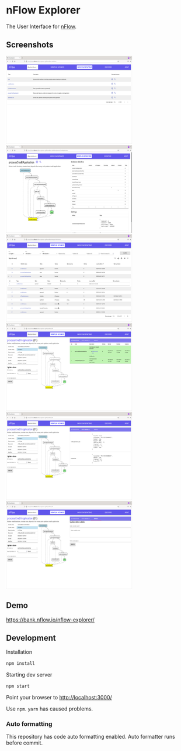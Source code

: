 # nFlow Explorer

The User Interface for [nFlow](https://github.com/NitorCreations/nflow).

## Screenshots

<img src="https://raw.githubusercontent.com/NitorCreations/nflow/master/nflow-explorer/screenshots/nflow-explorer-workflow-definition-list.png" width="345" height="240">
<img src="https://raw.githubusercontent.com/NitorCreations/nflow/master/nflow-explorer/screenshots/nflow-explorer-workflow-definition.png" width="345" height="240">
<img src="https://raw.githubusercontent.com/NitorCreations/nflow/master/nflow-explorer/screenshots/nflow-explorer-workflow-instance-list.png" width="345" height="240">
<img src="https://raw.githubusercontent.com/NitorCreations/nflow/master/nflow-explorer/screenshots/nflow-explorer-workflow-instance.png" width="345" height="240">
<img src="https://raw.githubusercontent.com/NitorCreations/nflow/master/nflow-explorer/screenshots/nflow-explorer-workflow-instance-variables.png" width="345" height="240">
<img src="https://raw.githubusercontent.com/NitorCreations/nflow/master/nflow-explorer/screenshots/nflow-explorer-workflow-instance-manage.png" width="345" height="240">

## Demo

<https://bank.nflow.io/nflow-explorer/>

## Development

Installation

```sh
npm install
```

Starting dev server

```sh
npm start
```

Point your browser to <http://localhost:3000/>

Use `npm`. `yarn` has caused problems.

### Auto formatting

This repository has code auto formatting enabled. Auto formatter runs before commit.
